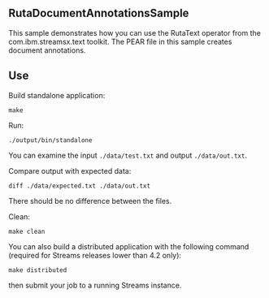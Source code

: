 ## RutaDocumentAnnotationsSample

This sample demonstrates how you can use the RutaText operator from the com.ibm.streamsx.text toolkit.
The PEAR file in this sample creates document annotations.

## Use

Build standalone application:

`make`

Run:

`./output/bin/standalone`

You can examine the input `./data/test.txt` and output `./data/out.txt`.

Compare output with expected data:

`diff ./data/expected.txt ./data/out.txt`

There should be no difference between the files.

Clean:

`make clean`

You can also build a distributed application with the following command (required for Streams releases lower than 4.2 only):

`make distributed`

then submit your job to a running Streams instance.
